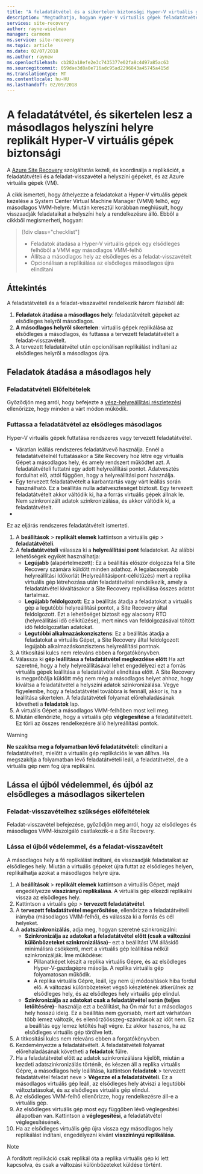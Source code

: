 ```yaml
---
title: "A feladatátvétel és a sikertelen biztonsági Hyper-V virtuális gépek replikálása egy másodlagos adatközpontba Site Recovery szolgáltatással |} Microsoft Docs"
description: "Megtudhatja, hogyan Hyper-V virtuális gépek feladatátvétele a másodlagos helyszíni helyre, és vissza az elsődleges hely, az Azure Site Recovery sikertelen"
services: site-recovery
author: rayne-wiselman
manager: carmonm
ms.service: site-recovery
ms.topic: article
ms.date: 02/07/2018
ms.author: raynew
ms.openlocfilehash: cb282a18efe2e3c7435377e02fa8c4d97a85ac63
ms.sourcegitcommit: 059dae3d8a0e716adc95ad2296843a45745a415d
ms.translationtype: MT
ms.contentlocale: hu-HU
ms.lasthandoff: 02/09/2018
---
```

# <a name="fail-over-and-fail-back-hyper-v-vms-replicated-to-your-secondary-on-premises-site"></a>A feladatátvétel, és sikertelen lesz a másodlagos helyszíni helyre replikált Hyper-V virtuális gépek biztonsági

A [Azure Site Recovery](site-recovery-overview.md) szolgáltatás kezeli, és koordinálja a replikációt, a feladatátvételi és a feladat-visszavétel a helyszíni gépeket, és az Azure virtuális gépek (VM).

A cikk ismerteti, hogy áthelyezze a feladatokat a Hyper-V virtuális gépek kezelése a System Center Virtual Machine Manager (VMM) felhő, egy másodlagos VMM-helyre. Miután keresztül korábban meghiúsult, hogy visszaadják feladataikat a helyszíni hely a rendelkezésre álló. Ebből a cikkből megismerheti, hogyan:

> [!div class="checklist"]
> * Feladatok átadása a Hyper-V virtuális gépek egy elsődleges felhőből a VMM egy másodlagos VMM-felhő
> * Állítsa a másodlagos hely az elsődleges és a feladat-visszavételt
> * Opcionálisan a replikálása az elsődleges másodlagos újra elindítani

## <a name="overview"></a>Áttekintés

A feladatátvételi és a feladat-visszavétel rendelkezik három fázisból áll:

1. **Feladatok átadása a másodlagos hely**: feladatátvételt gépeket az elsődleges helyről másodlagos.
2. **A másodlagos helyről sikertelen**: virtuális gépek replikálása az elsődleges a másodlagos, és futtassa a tervezett feladatátvételt a feladat-visszavételt.
3. A tervezett feladatátvétel után opcionálisan replikálást indítani az elsődleges helyről a másodlagos újra.


## <a name="fail-over-to-a-secondary-site"></a>Feladatok átadása a másodlagos hely

### <a name="failover-prerequisites"></a>Feladatátvételi Előfeltételek

Győződjön meg arról, hogy befejezte a [vész-helyreállítási részletezési](tutorial-dr-drill-secondary.md) ellenőrizze, hogy minden a várt módon működik.


### <a name="run-a-failover-from-primary-to-secondary"></a>Futtassa a feladatátvétel az elsődleges másodlagos

Hyper-V virtuális gépek futtatása rendszeres vagy tervezett feladatátvétel.

- Váratlan leállás rendszeres feladatátvevő használja. Ennél a feladatátvételnél futtatásakor a Site Recovery hoz létre egy virtuális Gépet a másodlagos hely, és amely rendszert működtet azt. A feladatátvételi futtatni egy adott helyreállítási pontot. Adatvesztés fordulhat elő, attól függően, hogy a helyreállítási pont használja.
- Egy tervezett feladatátvételt a karbantartás vagy várt leállás során használható. Ez a beállítás nulla adatveszteséget biztosít. Egy tervezett feladatátvételt akkor váltódik ki, ha a forrás virtuális gépek állnak le. Nem szinkronizált adatok szinkronizálása, és akkor váltódik ki, a feladatátvételt. 
- 
Ez az eljárás rendszeres feladatátvételt ismerteti.


1. A **beállítások** > **replikált elemek** kattintson a virtuális gép > **feladatátvételi**.
2. A **feladatátvételi** válassza ki a **helyreállítási pont** feladatokat. Az alábbi lehetőségek egyikét használhatja:
    - **Legújabb** (alapértelmezett): Ez a beállítás először dolgozza fel a Site Recovery számára küldött minden adathoz. A legalacsonyabb helyreállítási Időkorlát (Helyreállításipont-célkitűzés) mert a replika virtuális gép létrehozása után feladatátvételi rendelkezik, amely a feladatátvétel kiváltásakor a Site Recovery replikálása összes adatot tartalmaz.
    - **Legújabb feldolgozott**: Ez a beállítás átadja a feladatokat a virtuális gép a legutóbbi helyreállítási pontot, a Site Recovery által feldolgozott. Ezt a lehetőséget biztosít egy alacsony RTO (helyreállítási idő célkitűzése), mert nincs van feldolgozásával töltött idő feldolgozatlan adatokat.
    - **Legutóbbi alkalmazáskonzisztens**: Ez a beállítás átadja a feladatokat a virtuális Gépet, a Site Recovery által feldolgozott legújabb alkalmazáskonzisztens helyreállítási pontnak. 
3. A titkosítási kulcs nem releváns ebben a forgatókönyvben.
4. Válassza ki **gép leállítása a feladatátvétel megkezdése előtt** Ha azt szeretné, hogy a hely helyreállításával lehet engedélyezi ezt a forrás virtuális gépek leállítása a feladatátvétel elindítása előtt. A Site Recovery is megpróbálja küldött még nem még a másodlagos helyet ahhoz, hogy kiváltsa a feladatátvétel a helyszíni adatok szinkronizálása. Vegye figyelembe, hogy a feladatátvétel továbbra is fennáll, akkor is, ha a leállítása sikertelen. A feladatátvételi folyamat előrehaladásának követheti a **feladatok** lap.
5. A virtuális Gépet a másodlagos VMM-felhőben most kell meg.
6. Miután ellenőrizte, hogy a virtuális gép **véglegesítése** a feladatátvételt. Ez törli az összes rendelkezésre álló helyreállítási pontok.

> [!WARNING]
> **Ne szakítsa meg a folyamatban lévő feladatátvételi**: elindítani a feladatátvételt, mielőtt a virtuális gép replikációs le van állítva. Ha megszakítja a folyamatban lévő feladatátvételi leáll, a feladatátvétel, de a virtuális gép nem fog újra replikálni.  


## <a name="reprotect-and-fail-back-from-secondary-to-primary"></a>Lássa el újból védelemmel, és újból az elsődleges a másodlagos sikertelen

### <a name="prerequisites-for-failback"></a>Feladat-visszavételhez szükséges előfeltételek

Feladat-visszavétel befejezése, győződjön meg arról, hogy az elsődleges és másodlagos VMM-kiszolgáló csatlakozik-e a Site Recovery.


### <a name="reprotect-and-fail-back"></a>Lássa el újból védelemmel, és a feladat-visszavételt

A másodlagos hely a fő replikálást indítani, és visszaadják feladataikat az elsődleges hely. Miután a virtuális gépeket újra futtat az elsődleges helyen, replikálhatja azokat a másodlagos helyre újra.  

1. A **beállítások** > **replikált elemek** kattintson a virtuális Gépet, majd engedélyezze **visszirányú replikálása**. A virtuális gép elkezdi replikálni vissza az elsődleges hely.
2. Kattintson a virtuális gép > **tervezett feladatátvétel**.
3. A **tervezett feladatátvétel megerősítése**, ellenőrizze a feladatátvételi irányba (másodlagos VMM-felhő), és válassza ki a forrás és cél helyeket. 
4. A **adatszinkronizálás**, adja meg, hogyan szeretné szinkronizálni:
    - **Szinkronizálja az adatokat a feladatátvétel előtt (csak a változási különbözeteket szinkronizálása)**– ezt a beállítást VM állásidő minimálisra csökkenti, mert a virtuális gép leállítása nélkül szinkronizálják. Íme működése:
        - Pillanatképet készít a replika virtuális Gépre, és az elsődleges Hyper-V-gazdagépre másolja. A replika virtuális gép folyamatosan működik.
        - A replika virtuális Gépre, leáll, így nem új módosítások hiba fordul elő. A változási különbözeteket végső készletének átkerülnek az elsődleges hely, és az elsődleges hely virtuális gép elindul.
    - **Szinkronizálja az adatokat csak a feladatátvétel során (teljes letöltésére)**– használja ezt a beállítást, ha Ön már fut a másodlagos hely hosszú ideig. Ez a beállítás nem gyorsabb, mert azt várhatóan több lemez változik, és ellenőrzőösszeg-számítások az időt nem. Ez a beállítás egy lemez letöltés hajt végre. Ez akkor hasznos, ha az elsődleges virtuális gép törölve lett.
5. A titkosítási kulcs nem releváns ebben a forgatókönyvben.
6. Kezdeményezze a feladatátvételt. A feladatátvételi folyamat előrehaladásának követheti a **feladatok** fülre.
7. Ha a feladatátvétel előtt az adatok szinkronizálásra kijelölt, miután a kezdeti adatszinkronizálás történik, és készen áll a replika virtuális Gépre, a másodlagos hely leállítása, kattintson **feladatok** > tervezett feladatátvétel feladat neve >  **Végezze el a feladatátvételi**. Ez a másodlagos virtuális gép leáll, az elsődleges hely átviszi a legutóbbi változtatásokat, és az elsődleges virtuális gép elindul.
8. Az elsődleges VMM-felhő ellenőrizze, hogy rendelkezésre áll-e a virtuális gép.
9. Az elsődleges virtuális gép most egy függőben lévő véglegesítési állapotban van. Kattintson a **véglegesítési**, a feladatátvétel véglegesítésének.
10. Ha az elsődleges virtuális gép újra vissza egy másodlagos hely replikálást indítani, engedélyezni kívánt **visszirányú replikálása**.


> [!NOTE]
> A fordított replikáció csak replikál óta a replika virtuális gép ki lett kapcsolva, és csak a változási különbözeteket küldése történt.

